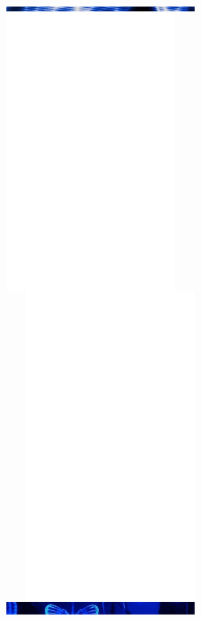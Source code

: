 <div class="parte_de_arriba">
<img src="22.png">
</div>

<div>
  <img src="/metrics1.svg" width="450" align="left" align="top" />
  <img src="/metrics2.svg" width="450" align="right" />
</div>

<div class="contenedor">
<img src="3vs4.png" align="center">
</div>



